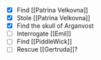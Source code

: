 - [x] Find [[Patrina Velkovna]]
- [x] Stole [[Patrina Velkovna]]
- [x] Find the skull of Arganvost
- [ ] Interrogate [[Emil]]
- [ ] Find [[PiddleWick]]
- [ ] Rescue [[Gertruda]]?